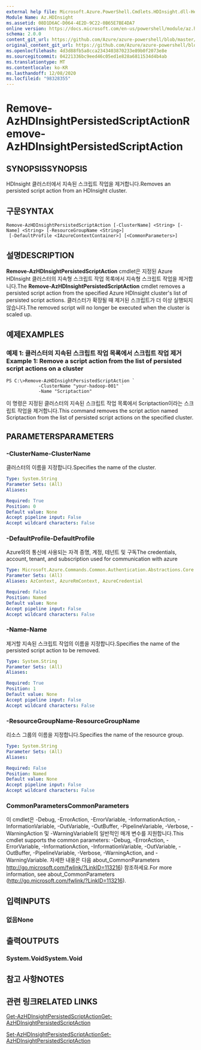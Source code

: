 ```yaml
---
external help file: Microsoft.Azure.PowerShell.Cmdlets.HDInsight.dll-Help.xml
Module Name: Az.HDInsight
ms.assetid: 08D1D6AC-D064-4E2D-9C22-0B65E7BE4DA7
online version: https://docs.microsoft.com/en-us/powershell/module/az.hdinsight/remove-azhdinsightpersistedscriptaction
schema: 2.0.0
content_git_url: https://github.com/Azure/azure-powershell/blob/master/src/HDInsight/HDInsight/help/Remove-AzHDInsightPersistedScriptAction.md
original_content_git_url: https://github.com/Azure/azure-powershell/blob/master/src/HDInsight/HDInsight/help/Remove-AzHDInsightPersistedScriptAction.md
ms.openlocfilehash: 4d3d88fb5a8cca2343403870233e89b0f2073e8e
ms.sourcegitcommit: 04221336bc9eed46c05ed1e828a6811534d4b4ab
ms.translationtype: MT
ms.contentlocale: ko-KR
ms.lasthandoff: 12/08/2020
ms.locfileid: "98328355"
---
```

# <span data-ttu-id="bed8e-101">Remove-AzHDInsightPersistedScriptAction</span><span class="sxs-lookup"><span data-stu-id="bed8e-101">Remove-AzHDInsightPersistedScriptAction</span></span>

## <span data-ttu-id="bed8e-102">SYNOPSIS</span><span class="sxs-lookup"><span data-stu-id="bed8e-102">SYNOPSIS</span></span>
<span data-ttu-id="bed8e-103">HDInsight 클러스터에서 지속된 스크립트 작업을 제거합니다.</span><span class="sxs-lookup"><span data-stu-id="bed8e-103">Removes an persisted script action from an HDInsight cluster.</span></span>

## <span data-ttu-id="bed8e-104">구문</span><span class="sxs-lookup"><span data-stu-id="bed8e-104">SYNTAX</span></span>

```
Remove-AzHDInsightPersistedScriptAction [-ClusterName] <String> [-Name] <String> [-ResourceGroupName <String>]
 [-DefaultProfile <IAzureContextContainer>] [<CommonParameters>]
```

## <span data-ttu-id="bed8e-105">설명</span><span class="sxs-lookup"><span data-stu-id="bed8e-105">DESCRIPTION</span></span>
<span data-ttu-id="bed8e-106">**Remove-AzHDInsightPersistedScriptAction** cmdlet은 지정된 Azure HDInsight 클러스터의 지속형 스크립트 작업 목록에서 지속형 스크립트 작업을 제거합니다.</span><span class="sxs-lookup"><span data-stu-id="bed8e-106">The **Remove-AzHDInsightPersistedScriptAction** cmdlet removes a persisted script action from the specified Azure HDInsight cluster's list of persisted script actions.</span></span>
<span data-ttu-id="bed8e-107">클러스터가 확장될 때 제거된 스크립트가 더 이상 실행되지 않습니다.</span><span class="sxs-lookup"><span data-stu-id="bed8e-107">The removed script will no longer be executed when the cluster is scaled up.</span></span>

## <span data-ttu-id="bed8e-108">예제</span><span class="sxs-lookup"><span data-stu-id="bed8e-108">EXAMPLES</span></span>

### <span data-ttu-id="bed8e-109">예제 1: 클러스터의 지속된 스크립트 작업 목록에서 스크립트 작업 제거</span><span class="sxs-lookup"><span data-stu-id="bed8e-109">Example 1: Remove a script action from the list of persisted script actions on a cluster</span></span>
```
PS C:\>Remove-AzHDInsightPersistedScriptAction `
            -ClusterName "your-hadoop-001" `
            -Name "Scriptaction"
```

<span data-ttu-id="bed8e-110">이 명령은 지정된 클러스터의 지속된 스크립트 작업 목록에서 Scriptaction이라는 스크립트 작업을 제거합니다.</span><span class="sxs-lookup"><span data-stu-id="bed8e-110">This command removes the script action named Scriptaction from the list of persisted script actions on the specified cluster.</span></span>

## <span data-ttu-id="bed8e-111">PARAMETERS</span><span class="sxs-lookup"><span data-stu-id="bed8e-111">PARAMETERS</span></span>

### <span data-ttu-id="bed8e-112">-ClusterName</span><span class="sxs-lookup"><span data-stu-id="bed8e-112">-ClusterName</span></span>
<span data-ttu-id="bed8e-113">클러스터의 이름을 지정합니다.</span><span class="sxs-lookup"><span data-stu-id="bed8e-113">Specifies the name of the cluster.</span></span>

```yaml
Type: System.String
Parameter Sets: (All)
Aliases:

Required: True
Position: 0
Default value: None
Accept pipeline input: False
Accept wildcard characters: False
```

### <span data-ttu-id="bed8e-114">-DefaultProfile</span><span class="sxs-lookup"><span data-stu-id="bed8e-114">-DefaultProfile</span></span>
<span data-ttu-id="bed8e-115">Azure와의 통신에 사용되는 자격 증명, 계정, 테넌트 및 구독</span><span class="sxs-lookup"><span data-stu-id="bed8e-115">The credentials, account, tenant, and subscription used for communication with azure</span></span>

```yaml
Type: Microsoft.Azure.Commands.Common.Authentication.Abstractions.Core.IAzureContextContainer
Parameter Sets: (All)
Aliases: AzContext, AzureRmContext, AzureCredential

Required: False
Position: Named
Default value: None
Accept pipeline input: False
Accept wildcard characters: False
```

### <span data-ttu-id="bed8e-116">-Name</span><span class="sxs-lookup"><span data-stu-id="bed8e-116">-Name</span></span>
<span data-ttu-id="bed8e-117">제거할 지속된 스크립트 작업의 이름을 지정합니다.</span><span class="sxs-lookup"><span data-stu-id="bed8e-117">Specifies the name of the persisted script action to be removed.</span></span>

```yaml
Type: System.String
Parameter Sets: (All)
Aliases:

Required: True
Position: 1
Default value: None
Accept pipeline input: False
Accept wildcard characters: False
```

### <span data-ttu-id="bed8e-118">-ResourceGroupName</span><span class="sxs-lookup"><span data-stu-id="bed8e-118">-ResourceGroupName</span></span>
<span data-ttu-id="bed8e-119">리소스 그룹의 이름을 지정합니다.</span><span class="sxs-lookup"><span data-stu-id="bed8e-119">Specifies the name of the resource group.</span></span>

```yaml
Type: System.String
Parameter Sets: (All)
Aliases:

Required: False
Position: Named
Default value: None
Accept pipeline input: False
Accept wildcard characters: False
```

### <span data-ttu-id="bed8e-120">CommonParameters</span><span class="sxs-lookup"><span data-stu-id="bed8e-120">CommonParameters</span></span>
<span data-ttu-id="bed8e-121">이 cmdlet은 -Debug, -ErrorAction, -ErrorVariable, -InformationAction, -InformationVariable, -OutVariable, -OutBuffer, -PipelineVariable, -Verbose, -WarningAction 및 -WarningVariable의 일반적인 매개 변수를 지원합니다.</span><span class="sxs-lookup"><span data-stu-id="bed8e-121">This cmdlet supports the common parameters: -Debug, -ErrorAction, -ErrorVariable, -InformationAction, -InformationVariable, -OutVariable, -OutBuffer, -PipelineVariable, -Verbose, -WarningAction, and -WarningVariable.</span></span> <span data-ttu-id="bed8e-122">자세한 내용은 다음 about_CommonParameters http://go.microsoft.com/fwlink/?LinkID=113216) 참조하세요.</span><span class="sxs-lookup"><span data-stu-id="bed8e-122">For more information, see about_CommonParameters (http://go.microsoft.com/fwlink/?LinkID=113216).</span></span>

## <span data-ttu-id="bed8e-123">입력</span><span class="sxs-lookup"><span data-stu-id="bed8e-123">INPUTS</span></span>

### <span data-ttu-id="bed8e-124">없음</span><span class="sxs-lookup"><span data-stu-id="bed8e-124">None</span></span>

## <span data-ttu-id="bed8e-125">출력</span><span class="sxs-lookup"><span data-stu-id="bed8e-125">OUTPUTS</span></span>

### <span data-ttu-id="bed8e-126">System.Void</span><span class="sxs-lookup"><span data-stu-id="bed8e-126">System.Void</span></span>

## <span data-ttu-id="bed8e-127">참고 사항</span><span class="sxs-lookup"><span data-stu-id="bed8e-127">NOTES</span></span>

## <span data-ttu-id="bed8e-128">관련 링크</span><span class="sxs-lookup"><span data-stu-id="bed8e-128">RELATED LINKS</span></span>

[<span data-ttu-id="bed8e-129">Get-AzHDInsightPersistedScriptAction</span><span class="sxs-lookup"><span data-stu-id="bed8e-129">Get-AzHDInsightPersistedScriptAction</span></span>](./Get-AzHDInsightPersistedScriptAction.md)

[<span data-ttu-id="bed8e-130">Set-AzHDInsightPersistedScriptAction</span><span class="sxs-lookup"><span data-stu-id="bed8e-130">Set-AzHDInsightPersistedScriptAction</span></span>](./Set-AzHDInsightPersistedScriptAction.md)


